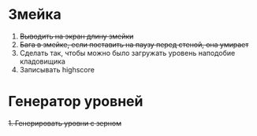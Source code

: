 # Змейка

1. ~~Выводить на экран длину змейки~~
1. ~~Бага в змейке, если поставить на паузу перед стеной, она умирает~~
1. Сделать так, чтобы можно было загружать уровень наподобие кладовищика
1. Записывать highscore

# Генератор уровней

~~1. Генерировать уровни с зерном~~
